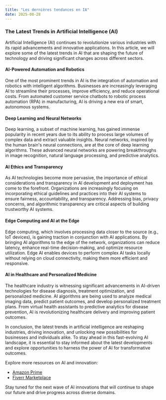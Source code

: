 ```yaml
---
title: "Les dernières tendances en IA"
date: 2025-08-28
---
```


### The Latest Trends in Artificial Intelligence (AI)

Artificial Intelligence (AI) continues to revolutionize various industries with its rapid advancements and innovative applications. In this article, we will explore some of the latest trends in AI that are shaping the future of technology and driving significant changes across different sectors.

#### AI-Powered Automation and Robotics
One of the most prominent trends in AI is the integration of automation and robotics with intelligent algorithms. Businesses are increasingly leveraging AI to streamline their processes, improve efficiency, and reduce operational costs. From automated customer service chatbots to robotic process automation (RPA) in manufacturing, AI is driving a new era of smart, autonomous systems.

#### Deep Learning and Neural Networks
Deep learning, a subset of machine learning, has gained immense popularity in recent years due to its ability to process large volumes of complex data and extract valuable insights. Neural networks, inspired by the human brain's neural connections, are at the core of deep learning algorithms. These advanced neural networks are powering breakthroughs in image recognition, natural language processing, and predictive analytics.

#### AI Ethics and Transparency
As AI technologies become more pervasive, the importance of ethical considerations and transparency in AI development and deployment has come to the forefront. Organizations are increasingly focusing on incorporating ethical guidelines and practices into their AI systems to ensure fairness, accountability, and transparency. Addressing bias, privacy concerns, and algorithmic transparency are critical aspects of building trustworthy AI systems.

#### Edge Computing and AI at the Edge
Edge computing, which involves processing data closer to the source (e.g., IoT devices), is gaining traction in conjunction with AI applications. By bringing AI algorithms to the edge of the network, organizations can reduce latency, enhance real-time decision-making, and optimize resource utilization. Edge AI enables devices to perform complex AI tasks locally without relying on cloud connectivity, making them more efficient and responsive.

#### AI in Healthcare and Personalized Medicine
The healthcare industry is witnessing significant advancements in AI-driven technologies for disease diagnosis, treatment optimization, and personalized medicine. AI algorithms are being used to analyze medical imaging data, predict patient outcomes, and develop personalized treatment plans. From virtual health assistants to predictive analytics for disease prevention, AI is revolutionizing healthcare delivery and improving patient outcomes.

In conclusion, the latest trends in artificial intelligence are reshaping industries, driving innovation, and unlocking new possibilities for businesses and individuals alike. To stay ahead in this fast-evolving AI landscape, it is essential to stay informed about the latest developments and explore opportunities to harness the power of AI for transformative outcomes.

Explore more resources on AI and innovation:
- [Amazon Prime](https://www.amazon.fr/amazonprime?_encoding=UTF8&primeCampaignId=prime_assoc_ft&tag=zenzen0d-21France)
- [Fiverr Marketplace](https://go.fiverr.com/visit/?bta=1071918&brand=fiverrmarketplace)

Stay tuned for the next wave of AI innovations that will continue to shape our future and drive progress across diverse domains.